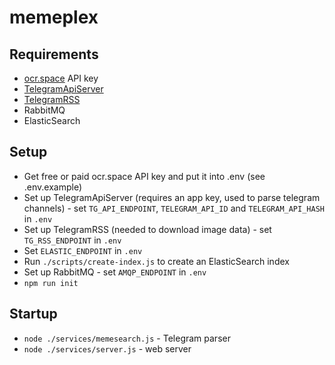 # memeplex

## Requirements

- [ocr.space](https://ocr.space) API key
- [TelegramApiServer](https://github.com/xtrime-ru/TelegramApiServer)
- [TelegramRSS](https://github.com/xtrime-ru/TelegramRSS)
- RabbitMQ
- ElasticSearch

## Setup

- Get free or paid ocr.space API key and put it into .env (see .env.example)
- Set up TelegramApiServer (requires an app key, used to parse telegram channels) - set `TG_API_ENDPOINT`, `TELEGRAM_API_ID` and `TELEGRAM_API_HASH` in `.env`
- Set up TelegramRSS (needed to download image data) - set `TG_RSS_ENDPOINT` in `.env`
- Set `ELASTIC_ENDPOINT` in `.env`
- Run `./scripts/create-index.js` to create an ElasticSearch index
- Set up RabbitMQ - set `AMQP_ENDPOINT` in `.env`
- `npm run init`

## Startup

- `node ./services/memesearch.js` - Telegram parser
- `node ./services/server.js` - web server
